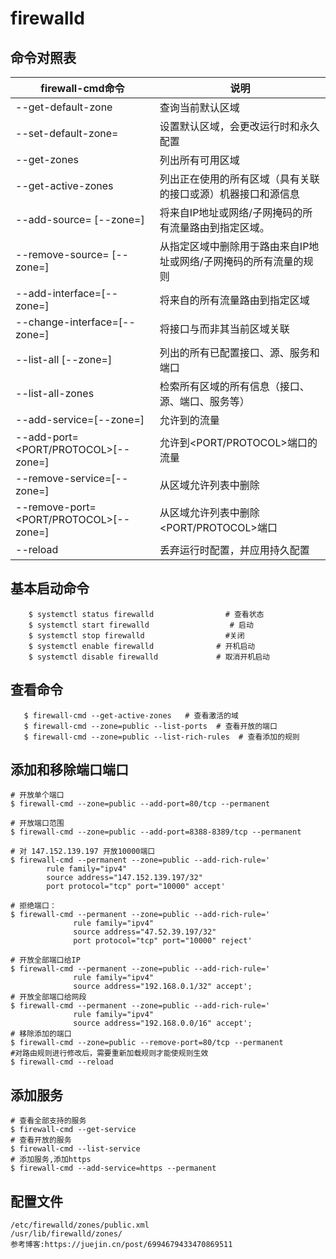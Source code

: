 # firewalld

## 命令对照表

| firewall-cmd命令                       | 说明                                                         |
| -------------------------------------- | ------------------------------------------------------------ |
| --get-default-zone                     | 查询当前默认区域                                             |
| --set-default-zone=                    | 设置默认区域，会更改运行时和永久配置                         |
| --get-zones                            | 列出所有可用区域                                             |
| --get-active-zones                     | 列出正在使用的所有区域（具有关联的接口或源）机器接口和源信息 |
| --add-source= [--zone=]                | 将来自IP地址或网络/子网掩码的所有流量路由到指定区域。        |
| --remove-source= [--zone=]             | 从指定区域中删除用于路由来自IP地址或网络/子网掩码的所有流量的规则 |
| --add-interface=[--zone=]              | 将来自的所有流量路由到指定区域                               |
| --change-interface=[--zone=]           | 将接口与而非其当前区域关联                                   |
| --list-all [--zone=]                   | 列出的所有已配置接口、源、服务和端口                         |
| --list-all-zones                       | 检索所有区域的所有信息（接口、源、端口、服务等）             |
| --add-service=[--zone=]                | 允许到的流量                                                 |
| --add-port=<PORT/PROTOCOL>[--zone=]    | 允许到<PORT/PROTOCOL>端口的流量                              |
| --remove-service=[--zone=]             | 从区域允许列表中删除                                         |
| --remove-port=<PORT/PROTOCOL>[--zone=] | 从区域允许列表中删除<PORT/PROTOCOL>端口                      |
| --reload                               | 丢弃运行时配置，并应用持久配置                               |



## 基本启动命令

```shell
    $ systemctl status firewalld                # 查看状态
    $ systemctl start firewalld                  # 启动
    $ systemctl stop firewalld                  #关闭
    $ systemctl enable firewalld              # 开机启动
    $ systemctl disable firewalld             # 取消开机启动
```

## 查看命令

```shell
   $ firewall-cmd --get-active-zones   # 查看激活的域
   $ firewall-cmd --zone=public --list-ports  # 查看开放的端口
   $ firewall-cmd --zone=public --list-rich-rules  # 查看添加的规则
```

## 添加和移除端口端口

```shell
# 开放单个端口
$ firewall-cmd --zone=public --add-port=80/tcp --permanent                     

# 开放端口范围
$ firewall-cmd --zone=public --add-port=8388-8389/tcp --permanent        

# 对 147.152.139.197 开放10000端口
$ firewall-cmd --permanent --zone=public --add-rich-rule='
        rule family="ipv4"
        source address="147.152.139.197/32"
        port protocol="tcp" port="10000" accept'       
        
# 拒绝端口：
$ firewall-cmd --permanent --zone=public --add-rich-rule='
              rule family="ipv4"
              source address="47.52.39.197/32"
              port protocol="tcp" port="10000" reject'  

# 开放全部端口给IP
$ firewall-cmd --permanent --zone=public --add-rich-rule='
              rule family="ipv4"
              source address="192.168.0.1/32" accept';
# 开放全部端口给网段
$ firewall-cmd --permanent --zone=public --add-rich-rule='
              rule family="ipv4"
              source address="192.168.0.0/16" accept';
# 移除添加的端口
$ firewall-cmd --zone=public --remove-port=80/tcp --permanent   
#对路由规则进行修改后，需要重新加载规则才能使规则生效
$ firewall-cmd --reload
```

## 添加服务

```shell
# 查看全部支持的服务
$ firewall-cmd --get-service
# 查看开放的服务
$ firewall-cmd --list-service
# 添加服务,添加https
$ firewall-cmd --add-service=https --permanent
```

## 配置文件

```shell
/etc/firewalld/zones/public.xml
/usr/lib/firewalld/zones/
参考博客:https://juejin.cn/post/6994679433470869511
```

